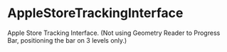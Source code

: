 # AppleStoreTrackingInterface

Apple Store Tracking Interface. (Not using Geometry Reader to Progress Bar, positioning the bar on 3 levels only.) 

